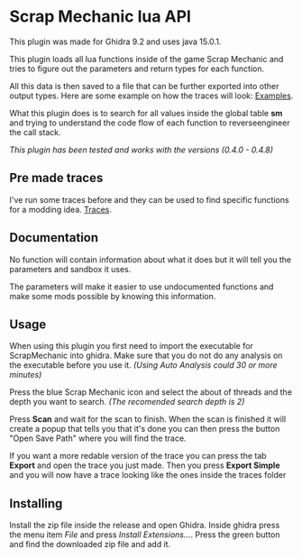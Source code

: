 # Scrap Mechanic lua API

This plugin was made for Ghidra 9.2 and uses java 15.0.1.

This plugin loads all lua functions inside of the game Scrap Mechanic and tries to figure
out the parameters and return types for each function.

All this data is then saved to a file that can be further exported into other output types.
Here are some example on how the traces will look: [Examples](../master/res/traces).

What this plugin does is to search for all values inside the global table **sm** and trying to
understand the code flow of each function to reverseengineer the call stack.

*This plugin has been tested and works with the versions (0.4.0 - 0.4.8)*


## Pre made traces

I've run some traces before and they can be used to find specific functions for a modding idea.
[Traces](../master/res/traces).


## Documentation

No function will contain information about what it does but it will tell you the parameters
and sandbox it uses.

The parameters will make it easier to use undocumented functions and make some mods possible
by knowing this information.


## Usage

When using this plugin you first need to import the executable for ScrapMechanic into ghidra.
Make sure that you do not do any analysis on the executable before you use it.
*(Using Auto Analysis could 30 or more minutes)*

Press the blue Scrap Mechanic icon and select the about of threads and the depth you want to search.
*(The recomended search depth is 2)*

Press **Scan** and wait for the scan to finish. When the scan is finished it will create a popup 
that tells you that it's done you can then press the button "Open Save Path" where you will find
the trace.

If you want a more redable version of the trace you can press the tab **Export** and open the trace
you just made. Then you press **Export Simple** and you will now have a trace looking like the ones
inside the traces folder


## Installing

Install the zip file inside the release and open Ghidra.
Inside ghidra press the menu item *File* and press *Install Extensions...*.
Press the green button and find the downloaded zip file and add it. 
